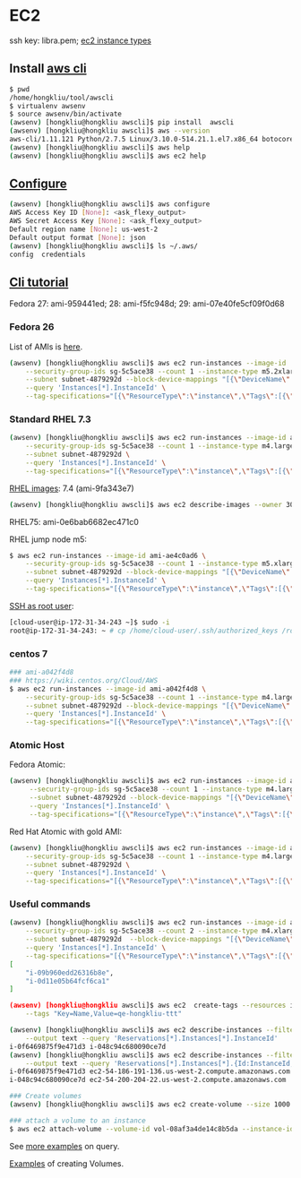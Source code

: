 # EC2
ssh key: libra.pem; [ec2 instance types](https://aws.amazon.com/ec2/instance-types/)

## Install [aws cli](http://docs.aws.amazon.com/cli/latest/userguide/installing.html)

```sh
$ pwd
/home/hongkliu/tool/awscli
$ virtualenv awsenv
$ source awsenv/bin/activate
(awsenv) [hongkliu@hongkliu awscli]$ pip install  awscli
(awsenv) [hongkliu@hongkliu awscli]$ aws --version
aws-cli/1.11.121 Python/2.7.5 Linux/3.10.0-514.21.1.el7.x86_64 botocore/1.5.84
(awsenv) [hongkliu@hongkliu awscli]$ aws help
(awsenv) [hongkliu@hongkliu awscli]$ aws ec2 help

```


## [Configure](http://docs.aws.amazon.com/cli/latest/userguide/cli-chap-getting-started.html)

```sh
(awsenv) [hongkliu@hongkliu awscli]$ aws configure
AWS Access Key ID [None]: <ask_flexy_output>
AWS Secret Access Key [None]: <ask_flexy_output>
Default region name [None]: us-west-2
Default output format [None]: json
(awsenv) [hongkliu@hongkliu awscli]$ ls ~/.aws/
config  credentials
```

## [Cli tutorial](http://docs.aws.amazon.com/cli/latest/userguide/tutorial-ec2-ubuntu.html)

Fedora 27: ami-959441ed; 28: ami-f5fc948d; 29: ami-07e40fe5cf09f0d68

### Fedora 26
List of AMIs is [here](https://alt.fedoraproject.org/cloud/).

```sh
(awsenv) [hongkliu@hongkliu awscli]$ aws ec2 run-instances --image-id  ami-07e40fe5cf09f0d68 \
    --security-group-ids sg-5c5ace38 --count 1 --instance-type m5.2xlarge --key-name id_rsa_perf \
    --subnet subnet-4879292d --block-device-mappings "[{\"DeviceName\":\"/dev/sda1\", \"Ebs\":{\"VolumeSize\": 30, \"VolumeType\": \"gp2\"}}]" \
    --query 'Instances[*].InstanceId' \
    --tag-specifications="[{\"ResourceType\":\"instance\",\"Tags\":[{\"Key\":\"Name\",\"Value\":\"qe-hongkliu-fedora29-test\"}]}]"
```

### Standard RHEL 7.3

```sh
(awsenv) [hongkliu@hongkliu awscli]$ aws ec2 run-instances --image-id ami-b55a51cc \
    --security-group-ids sg-5c5ace38 --count 1 --instance-type m4.large --key-name id_rsa_perf \
    --subnet subnet-4879292d \
    --query 'Instances[*].InstanceId' \
    --tag-specifications="[{\"ResourceType\":\"instance\",\"Tags\":[{\"Key\":\"Name\",\"Value\":\"qe-hongkliu-rhel73-test\"}]}]"
```

[RHEL images](https://access.redhat.com/solutions/15356): 7.4 (ami-9fa343e7)

```sh
(awsenv) [hongkliu@hongkliu awscli]$ aws ec2 describe-images --owner 309956199498 --output text --region us-west-2 | grep "RHEL-7.4" | grep -v Beta
```

RHEL75: ami-0e6bab6682ec471c0

RHEL jump node m5:

```sh
$ aws ec2 run-instances --image-id ami-ae4c0ad6 \
    --security-group-ids sg-5c5ace38 --count 1 --instance-type m5.xlarge --key-name id_rsa_perf \
    --subnet subnet-4879292d --block-device-mappings "[{\"DeviceName\":\"/dev/sda1\", \"Ebs\":{\"VolumeSize\": 30}}]" \
    --query 'Instances[*].InstanceId' \
    --tag-specifications="[{\"ResourceType\":\"instance\",\"Tags\":[{\"Key\":\"Name\",\"Value\":\"qe-hongkliu-rhel-jn\"}]}]"
```

[SSH as root user](https://stackoverflow.com/questions/21749526/restarting-ec2-and-login-as-root?utm_medium=organic&utm_source=google_rich_qa&utm_campaign=google_rich_qa):

```sh
[cloud-user@ip-172-31-34-243 ~]$ sudo -i
root@ip-172-31-34-243: ~ # cp /home/cloud-user/.ssh/authorized_keys /root/.ssh/authorized_keys
```

### centos 7
```bash
### ami-a042f4d8
### https://wiki.centos.org/Cloud/AWS
$ aws ec2 run-instances --image-id ami-a042f4d8 \
    --security-group-ids sg-5c5ace38 --count 1 --instance-type m4.large --key-name id_rsa_perf \
    --subnet subnet-4879292d --block-device-mappings "[{\"DeviceName\":\"/dev/sda1\", \"Ebs\":{\"VolumeSize\": 30}}]" \
    --query 'Instances[*].InstanceId' \
    --tag-specifications="[{\"ResourceType\":\"instance\",\"Tags\":[{\"Key\":\"Name\",\"Value\":\"qe-hongkliu-centos7-test\"}]}]"
```

### Atomic Host

Fedora Atomic:

```sh
(awsenv) [hongkliu@hongkliu awscli]$ aws ec2 run-instances --image-id ami-b11febc9 \
     --security-group-ids sg-5c5ace38 --count 1 --instance-type m4.large --key-name id_rsa_perf \
     --subnet subnet-4879292d --block-device-mappings "[{\"DeviceName\":\"/dev/sda1\", \"Ebs\":{\"VolumeSize\": 60}}]" \
     --query 'Instances[*].InstanceId' \
     --tag-specifications="[{\"ResourceType\":\"instance\",\"Tags\":[{\"Key\":\"Name\",\"Value\":\"qe-hongkliu-atomic-test\"}]}]"

```

Red Hat Atomic with gold AMI:

```sh
(awsenv) [hongkliu@hongkliu awscli]$ aws ec2 run-instances --image-id ami-424cb83a \
    --security-group-ids sg-5c5ace38 --count 1 --instance-type m4.large --key-name id_rsa_perf \
    --subnet subnet-4879292d \
    --query 'Instances[*].InstanceId' \
    --tag-specifications="[{\"ResourceType\":\"instance\",\"Tags\":[{\"Key\":\"Name\",\"Value\":\"qe-hongkliu-atomic-test\"}]}]"
```

### Useful commands

```sh
(awsenv) [hongkliu@hongkliu awscli]$ aws ec2 run-instances --image-id ami-f2d3cd8b \
    --security-group-ids sg-5c5ace38 --count 2 --instance-type m4.xlarge --key-name id_rsa_perf \
    --subnet subnet-4879292d  --block-device-mappings "[{\"DeviceName\":\"/dev/sdb\", \"Ebs\":{\"VolumeSize\": 60}}]" \
    --query 'Instances[*].InstanceId' \
    --tag-specifications="[{\"ResourceType\":\"instance\",\"Tags\":[{\"Key\":\"Name\",\"Value\":\"qe-hongkliu-test\"}]}]"
[
    "i-09b960edd26316b8e", 
    "i-0d11e05b64fcf6ca1"
]

(awsenv) [hongkliu@hongkliu awscli]$ aws ec2  create-tags --resources i-0f6469875f9e471d3 \
    --tags "Key=Name,Value=qe-hongkliu-ttt"

(awsenv) [hongkliu@hongkliu awscli]$ aws ec2 describe-instances --filters 'Name=tag:Name,Values=*qe-hongkliu-ttt*' \
    --output text --query 'Reservations[*].Instances[*].InstanceId'
i-0f6469875f9e471d3	i-048c94c680090ce7d
(awsenv) [hongkliu@hongkliu awscli]$ aws ec2 describe-instances --filters 'Name=tag:Name,Values=*qe-hongkliu-ttt*' \
    --output text --query 'Reservations[*].Instances[*].{Id:InstanceId, Name:PublicDnsName}'
i-0f6469875f9e471d3	ec2-54-186-191-136.us-west-2.compute.amazonaws.com
i-048c94c680090ce7d	ec2-54-200-204-22.us-west-2.compute.amazonaws.com

### Create volumes
(awsenv) [hongkliu@hongkliu awscli]$ aws ec2 create-volume --size 1000 --region us-west-2 --availability-zone us-west-2b --volume-type gp2

### attach a volume to an instance
$ aws ec2 attach-volume --volume-id vol-08af3a4de14c8b5da --instance-id i-0fc84b5d38fa1a5ac --device /dev/sdf
```

See [more examples](http://docs.aws.amazon.com/cli/latest/userguide/controlling-output.html) on query.

[Examples](http://docs.aws.amazon.com/cli/latest/reference/ec2/create-volume.html#examples) of creating Volumes.



